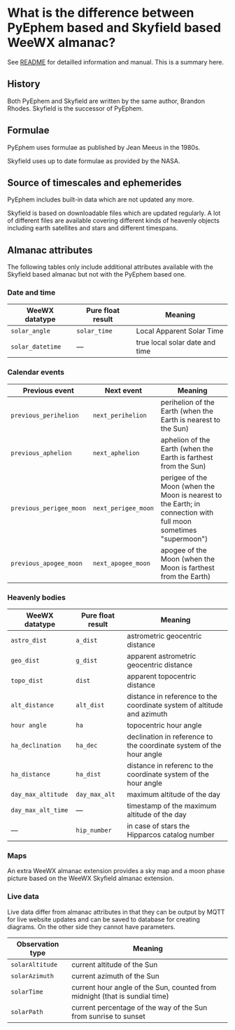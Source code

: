 # What is the difference between PyEphem based and Skyfield based WeeWX almanac?

See [README](README.md) for detailled information and manual. This is a
summary here.

## History

Both PyEphem and Skyfield are written by the same author, Brandon Rhodes.
Skyfield is the successor of PyEphem.

## Formulae

PyEphem uses formulae as published by Jean Meeus in the 1980s.

Skyfield uses up to date formulae as provided by the NASA.

## Source of timescales and ephemerides

PyEphem includes built-in data which are not updated any more.

Skyfield is based on downloadable files which are updated regularly. A lot
of different files are available covering different kinds of heavenly objects
including earth satellites and stars and different timespans.

## Almanac attributes

The following tables only include additional attributes available with the 
Skyfield based almanac but not with the PyEphem based one.

### Date and time

WeeWX datatype   | Pure float result | Meaning
-----------------|-------------------|----------------
`solar_angle`    | `solar_time`      | Local Apparent Solar Time
`solar_datetime` | &mdash;           | true local solar date and time

### Calendar events

Previous event | Next event | Meaning
---------------|------------|------------------
`previous_perihelion` | `next_perihelion` | perihelion of the Earth (when the Earth is nearest to the Sun)
`previous_aphelion` | `next_aphelion` | aphelion of the Earth (when the Earth is farthest from the Sun)
`previous_perigee_moon` | `next_perigee_moon` | perigee of the Moon (when the Moon is nearest to the Earth; in connection with full moon sometimes "supermoon")
`previous_apogee_moon` | `next_apogee_moon` | apogee of the Moon (when the Moon is farthest from the Earth)

### Heavenly bodies

WeeWX datatype | Pure float result | Meaning
---------------|-------------------|----------------
`astro_dist`   | `a_dist`          | astrometric geocentric distance
`geo_dist`     | `g_dist`          | apparent astrometric geocentric distance
`topo_dist`    | `dist`            | apparent topocentric distance 
`alt_distance` | `alt_dist`        | distance in reference to the coordinate system of altitude and azimuth
`hour angle`   | `ha`              | topocentric hour angle
`ha_declination` | `ha_dec`        | declination in reference to the coordinate system of the hour angle
`ha_distance`  | `ha_dist`         | distance in referenc to the coordinate system of the hour angle
`day_max_altitude` | `day_max_alt` | maximum altitude of the day
`day_max_alt_time` | &mdash;       | timestamp of the maximum altitude of the day
&mdash; | `hip_number` | in case of stars the Hipparcos catalog number

### Maps

An extra WeeWX almanac extension provides a sky map and a moon phase picture
based on the WeeWX Skyfield almanac extension.

### Live data

Live data differ from almanac attributes in that they can be output by MQTT
for live website updates and can be saved to database for creating diagrams.
On the other side they cannot have parameters.

Observation type | Meaning
-----------------|-----------
`solarAltitude` | current altitude of the Sun
`solarAzimuth` | current azimuth of the Sun
`solarTime` | current hour angle of the Sun, counted from midnight (that is sundial time)
`solarPath` | current percentage of the way of the Sun from sunrise to sunset
